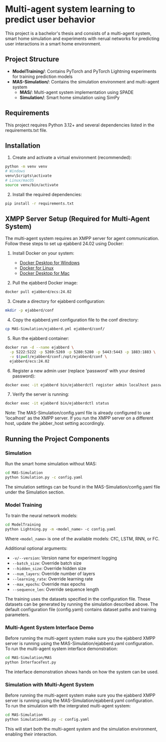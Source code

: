 # Multi-agent system learning to predict user behavior

This project is a bachelor's thesis and consists of a multi-agent system, smart home simulation and experiments with nerual networks for predicting user interactions in a smart home environment. 

## Project Structure

- **ModelTraining/**: Contains PyTorch and PyTorch Lightning experiments for training prediction models
- **MAS-Simulation/**: Contains the simulation environment and multi-agent system
  - **MAS/**: Multi-agent system implementation using SPADE
  - **Simulation/**: Smart home simulation using SimPy


## Requirements

This project requires Python 3.12+ and several dependencies listed in the requirements.txt file.

## Installation

1. Create and activate a virtual environment (recommended):
```bash
python -m venv venv
# Windows
venv\Scripts\activate
# Linux/macOS
source venv/bin/activate
```

2. Install the required dependencies:
```bash
pip install -r requirements.txt
```

## XMPP Server Setup (Required for Multi-Agent System)

The multi-agent system requires an XMPP server for agent communication. Follow these steps to set up ejabberd 24.02 using Docker:

1. Install Docker on your system:
   - [Docker Desktop for Windows](https://www.docker.com/products/docker-desktop)
   - [Docker for Linux](https://docs.docker.com/engine/install/)
   - [Docker Desktop for Mac](https://www.docker.com/products/docker-desktop)

2. Pull the ejabberd Docker image:
```bash
docker pull ejabberd/ecs:24.02
```
3. Create a directory for ejabberd configuration:
```bash
mkdir -p ejabberd/conf
```
4. Copy the ejabberd.yml configuration file to the conf directory:
```bash
cp MAS-Simulation/ejabberd.yml ejabberd/conf/
```
5. Run the ejabberd container:
```bash
docker run -d --name ejabberd \
  -p 5222:5222 -p 5269:5269 -p 5280:5280 -p 5443:5443 -p 1883:1883 \
  -v $(pwd)/ejabberd/conf:/opt/ejabberd/conf \
  ejabberd/ecs:24.02
```
6. Register a new admin user (replace 'password' with your desired password):
```bash
docker exec -it ejabberd bin/ejabberdctl register admin localhost password
```
7. Verify the server is running:
```bash
docker exec -it ejabberd bin/ejabberdctl status
```
Note: The MAS-Simulation/config.yaml file is already configured to use 'localhost' as the XMPP server. If you run the XMPP server on a different host, update the jabber_host setting accordingly.

## Running the Project Components

### Simulation

Run the smart home simulation without MAS:

```bash
cd MAS-Simulation
python Simulation.py -c config.yaml
```

The simulation settings can be found in the MAS-Simulation/config.yaml file under the Simulation section.

### Model Training

To train the neural network models:

```bash
cd ModelTraining
python Lightning.py -m <model_name> -c config.yaml
```

Where `<model_name>` is one of the available models: CfC, LSTM, RNN, or FC.

Additional optional arguments:
- `-v/--version`: Version name for experiment logging
- `--batch_size`: Override batch size
- `--hidden_size`: Override hidden size
- `--num_layers`: Override number of layers
- `--learning_rate`: Override learning rate
- `--max_epochs`: Override max epochs
- `--sequence_len`: Override sequence length

The training uses the datasets specified in the configuration file. These datasets can be generated by running the simulation described above. The default configuration file (config.yaml) contains dataset paths and training parameters.

### Multi-Agent System Interface Demo

Before running the multi-agent system make sure you the ejabberd XMPP server is running using the MAS-Simulation/ejabberd.yaml configuration.  
To run the multi-agent system interface demonstration:

```bash
cd MAS-Simulation/MAS
python InterfaceTest.py
```

The interface demonstration shows hands on how the system can be used.

### Simulation with Multi-Agent System

Before running the multi-agent system make sure you the ejabberd XMPP server is running using the MAS-Simulation/ejabberd.yaml configuration.  
To run the simulation with the intergrated multi-agent system:

```bash
cd MAS-Simulation
python SimulationMAS.py -c config.yaml
```

This will start both the multi-agent system and the simulation environment, enabling their interaction.


